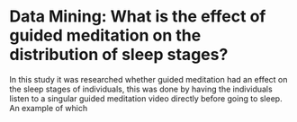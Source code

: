 # Data Mining: What is the effect of guided meditation on the distribution of sleep stages?

In this study it was researched whether guided meditation had an effect on the sleep stages of individuals, this was done by having the individuals listen to a singular guided meditation video directly before going to sleep. An example of which
